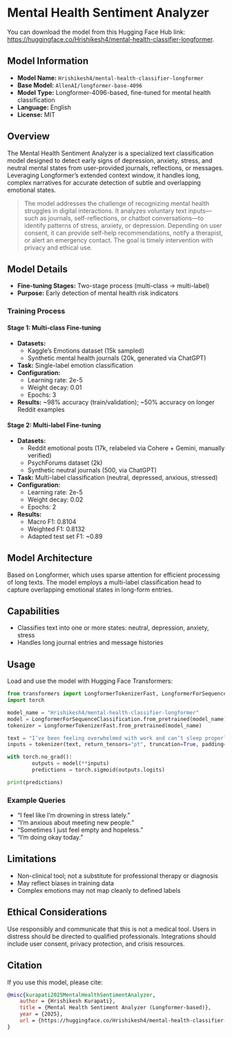 # Mental Health Sentiment Analyzer

You can download the model from this Hugging Face Hub link: https://huggingface.co/Hrishikesh4/mental-health-classifier-longformer.

## Model Information

- **Model Name:** `Hrishikesh4/mental-health-classifier-longformer`
- **Base Model:** `AllenAI/longformer-base-4096`
- **Model Type:** Longformer-4096-based, fine-tuned for mental health classification
- **Language:** English
- **License:** MIT

## Overview

The Mental Health Sentiment Analyzer is a specialized text classification model designed to detect early signs of depression, anxiety, stress, and neutral mental states from user-provided journals, reflections, or messages. Leveraging Longformer’s extended context window, it handles long, complex narratives for accurate detection of subtle and overlapping emotional states.

> The model addresses the challenge of recognizing mental health struggles in digital interactions. It analyzes voluntary text inputs—such as journals, self-reflections, or chatbot conversations—to identify patterns of stress, anxiety, or depression. Depending on user consent, it can provide self-help recommendations, notify a therapist, or alert an emergency contact. The goal is timely intervention with privacy and ethical use.

## Model Details

- **Fine-tuning Stages:** Two-stage process (multi-class → multi-label)
- **Purpose:** Early detection of mental health risk indicators

### Training Process

#### Stage 1: Multi-class Fine-tuning

- **Datasets:**
    - Kaggle’s Emotions dataset (15k sampled)
    - Synthetic mental health journals (20k, generated via ChatGPT)
- **Task:** Single-label emotion classification
- **Configuration:**
    - Learning rate: 2e-5
    - Weight decay: 0.01
    - Epochs: 3
- **Results:** ~98% accuracy (train/validation); ~50% accuracy on longer Reddit examples

#### Stage 2: Multi-label Fine-tuning

- **Datasets:**
    - Reddit emotional posts (17k, relabeled via Cohere + Gemini, manually verified)
    - PsychForums dataset (2k)
    - Synthetic neutral journals (500, via ChatGPT)
- **Task:** Multi-label classification (neutral, depressed, anxious, stressed)
- **Configuration:**
    - Learning rate: 2e-5
    - Weight decay: 0.02
    - Epochs: 2
- **Results:**
    - Macro F1: 0.8104
    - Weighted F1: 0.8132
    - Adapted test set F1: ~0.89

## Model Architecture

Based on Longformer, which uses sparse attention for efficient processing of long texts. The model employs a multi-label classification head to capture overlapping emotional states in long-form entries.

## Capabilities

- Classifies text into one or more states: neutral, depression, anxiety, stress
- Handles long journal entries and message histories

## Usage

Load and use the model with Hugging Face Transformers:

```python
from transformers import LongformerTokenizerFast, LongformerForSequenceClassification
import torch

model_name = "Hrishikesh4/mental-health-classifier-longformer"
model = LongformerForSequenceClassification.from_pretrained(model_name)
tokenizer = LongformerTokenizerFast.from_pretrained(model_name)

text = "I’ve been feeling overwhelmed with work and can’t sleep properly."
inputs = tokenizer(text, return_tensors="pt", truncation=True, padding=True)

with torch.no_grad():
        outputs = model(**inputs)
        predictions = torch.sigmoid(outputs.logits)

print(predictions)
```

### Example Queries

- “I feel like I’m drowning in stress lately.”
- “I’m anxious about meeting new people.”
- “Sometimes I just feel empty and hopeless.”
- “I’m doing okay today.”

## Limitations

- Non-clinical tool; not a substitute for professional therapy or diagnosis
- May reflect biases in training data
- Complex emotions may not map cleanly to defined labels

## Ethical Considerations

Use responsibly and communicate that this is not a medical tool. Users in distress should be directed to qualified professionals. Integrations should include user consent, privacy protection, and crisis resources.

## Citation

If you use this model, please cite:

```bibtex
@misc{kurapati2025MentalHealthSentimentAnalyzer,
    author = {Hrishikesh Kurapati},
    title = {Mental Health Sentiment Analyzer (Longformer-based)},
    year = {2025},
    url = {https://huggingface.co/Hrishikesh4/mental-health-classifier-longformer}
}
```